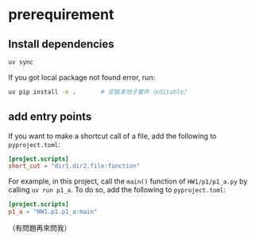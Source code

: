 # prerequirement

## Install dependencies

```bash
uv sync
```

If you got local package not found error, run:

```bash
uv pip install -e .       # 安裝本地子套件（editable）
```

## add entry points

If you want to make a shortcut call of a file, add the following to `pyproject.toml`:

```toml
[project.scripts]
short_cut = "dir1.dir2.file:function"
```

For example, in this project, call the `main()` function of `HW1/p1/p1_a.py` by calling `uv run p1_a`. To do so, add the following to `pyproject.toml`:

```toml
[project.scripts]
p1_a = "HW1.p1.p1_a:main"
```

（有問題再來問我）
